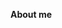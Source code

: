 **About me**<img src="https://github-readme-stats.vercel.app/api/top-langs/?username=zyt1678532032&layout=compact" alt="" align=right />


<!--![Top Langs](https://github-readme-stats.vercel.app/api/top-langs/?username=zyt1678532032&layout=compact&hide=objective-c,swift)-->
<!-- <img src="https://github-readme-stats.vercel.app/api/top-langs/?username=zyt1678532032&layout=compact&hide=objective-c,swift" alt="" align=right /> -->
